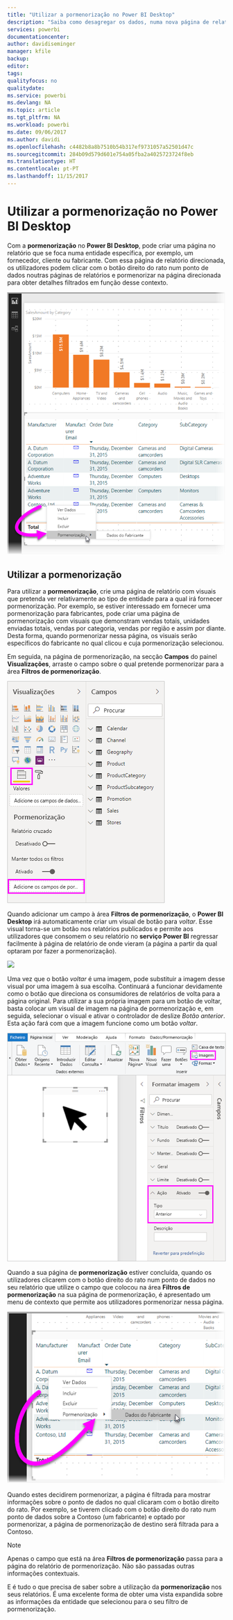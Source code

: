 ```yaml
---
title: "Utilizar a pormenorização no Power BI Desktop"
description: "Saiba como desagregar os dados, numa nova página de relatório, no Power BI Desktop"
services: powerbi
documentationcenter: 
author: davidiseminger
manager: kfile
backup: 
editor: 
tags: 
qualityfocus: no
qualitydate: 
ms.service: powerbi
ms.devlang: NA
ms.topic: article
ms.tgt_pltfrm: NA
ms.workload: powerbi
ms.date: 09/06/2017
ms.author: davidi
ms.openlocfilehash: c4482b8a8b7510b54b317ef9731057a52501d47c
ms.sourcegitcommit: 284b09d579d601e754a05fba2a4025723724f8eb
ms.translationtype: HT
ms.contentlocale: pt-PT
ms.lasthandoff: 11/15/2017
---
```

# <a name="use-drillthrough-in-power-bi-desktop"></a>Utilizar a pormenorização no Power BI Desktop
Com a **pormenorização** no **Power BI Desktop**, pode criar uma página no relatório que se foca numa entidade específica, por exemplo, um fornecedor, cliente ou fabricante. Com essa página de relatório direcionada, os utilizadores podem clicar com o botão direito do rato num ponto de dados noutras páginas de relatórios e pormenorizar na página direcionada para obter detalhes filtrados em função desse contexto.

![](media/desktop-drillthrough/drillthrough_01.png)

## <a name="using-drillthrough"></a>Utilizar a pormenorização
Para utilizar a **pormenorização**, crie uma página de relatório com visuais que pretenda ver relativamente ao tipo de entidade para a qual irá fornecer pormenorização. Por exemplo, se estiver interessado em fornecer uma pormenorização para fabricantes, pode criar uma página de pormenorização com visuais que demonstram vendas totais, unidades enviadas totais, vendas por categoria, vendas por região e assim por diante. Desta forma, quando pormenorizar nessa página, os visuais serão específicos do fabricante no qual clicou e cuja pormenorização selecionou.

Em seguida, na página de pormenorização, na secção **Campos** do painel **Visualizações**, arraste o campo sobre o qual pretende pormenorizar para a área **Filtros de pormenorização**.

![](media/desktop-drillthrough/drillthrough_02.png)

Quando adicionar um campo à área **Filtros de pormenorização**, o **Power BI Desktop** irá automaticamente criar um visual de botão para *voltar*. Esse visual torna-se um botão nos relatórios publicados e permite aos utilizadores que consomem o seu relatório no **serviço Power BI** regressar facilmente à página de relatório de onde vieram (a página a partir da qual optaram por fazer a pormenorização).

![](media/desktop-drillthrough/drillthrough_03.png)

Uma vez que o botão *voltar* é uma imagem, pode substituir a imagem desse visual por uma imagem à sua escolha. Continuará a funcionar devidamente como o botão que direciona os consumidores de relatórios de volta para a página original. Para utilizar a sua própria imagem para um botão de voltar, basta colocar um visual de imagem na página de pormenorização e, em seguida, selecionar o visual e ativar o controlador de deslize *Botão anterior*. Esta ação fará com que a imagem funcione como um botão *voltar*.

![](media/desktop-drillthrough/drillthrough_05.png)

Quando a sua página de **pormenorização** estiver concluída, quando os utilizadores clicarem com o botão direito do rato num ponto de dados no seu relatório que utilize o campo que colocou na área **Filtros de pormenorização** na sua página de pormenorização, é apresentado um menu de contexto que permite aos utilizadores pormenorizar nessa página.

![](media/desktop-drillthrough/drillthrough_04.png)

Quando estes decidirem pormenorizar, a página é filtrada para mostrar informações sobre o ponto de dados no qual clicaram com o botão direito do rato. Por exemplo, se tiverem clicado com o botão direito do rato num ponto de dados sobre a Contoso (um fabricante) e optado por pormenorizar, a página de pormenorização de destino será filtrada para a Contoso.

> [!NOTE]
> Apenas o campo que está na área **Filtros de pormenorização** passa para a página do relatório de pormenorização. Não são passadas outras informações contextuais.
> 
> 

E é tudo o que precisa de saber sobre a utilização da **pormenorização** nos seus relatórios. É uma excelente forma de obter uma vista expandida sobre as informações da entidade que selecionou para o seu filtro de pormenorização.

